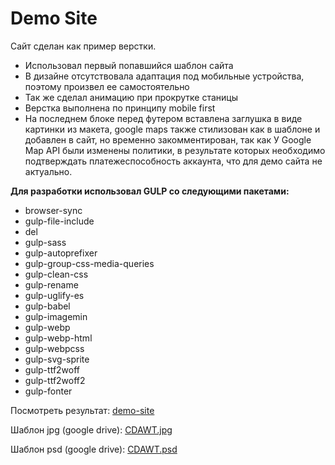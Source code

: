 # Demo Site

Сайт сделан как пример верстки.

- Использовал первый попавшийся шаблон сайта
- В дизайне отсутствовала адаптация под мобильные устройства, поэтому произвел ее самостоятельно
- Так же сделал анимацию при прокрутке станицы
- Верстка выполнена по принципу mobile first
- На последнем блоке перед футером вставлена заглушка в виде картинки из макета, google maps также стилизован как в
  шаблоне и добавлен в сайт, но временно закомментирован, так как У Google Map API были изменены политики, в результате
  которых необходимо подтверждать платежеспособность аккаунта, что для демо сайта не актуально.

**Для разработки использовал GULP со следующими пакетами:**

- browser-sync
- gulp-file-include
- del
- gulp-sass
- gulp-autoprefixer
- gulp-group-css-media-queries
- gulp-clean-css
- gulp-rename
- gulp-uglify-es
- gulp-babel
- gulp-imagemin
- gulp-webp
- gulp-webp-html
- gulp-webpcss
- gulp-svg-sprite
- gulp-ttf2woff
- gulp-ttf2woff2
- gulp-fonter

Посмотреть результат: [demo-site](http://demo-site.veterg.beget.tech/)

Шаблон jpg (google
drive): [CDAWT.jpg](https://drive.google.com/file/d/1mxbMOcgLcOj2be-UEyD9s98GwOpSJCcv/view?usp=sharing)

Шаблон psd (google
drive): [CDAWT.psd](https://drive.google.com/file/d/1O8KjudqcBUKxedEJ9qZnvzcXfBHwhDj1/view?usp=sharing)


 